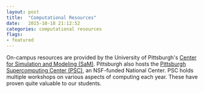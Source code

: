```yaml
---
layout: post
title:  "Computational Resources"
date:   2015-10-18 21:12:52
categories: computational resources
flags: 
- featured
---
```

On-campus resources are provided by the University of Pittsburgh's [Center for Simulation and Modeling (SaM)](http://www.sam.pitt.edu/).
Pittsburgh also hosts the
[Pittsburgh Supercomputing Center (PSC)](http://www.psc.edu/), an NSF-funded National Center.
PSC holds multiple workshops on various aspects of computing each year. These have proven quite valuable to our students.
